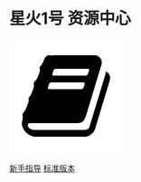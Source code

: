 # 星火1号 资源中心

![logo](_media/icon.png)

[新手指导](/other/novice-guide/README.md)
[标准版本](/rt-thread-version/rt-thread-standard/README.md)
